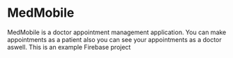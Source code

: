 # MedMobile
MedMobile is a doctor appointment management application. You can make appointments as a patient also you can see your appointments as a doctor aswell. This is an example Firebase project
